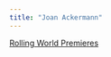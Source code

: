 ```yaml
---
title: "Joan Ackermann"
---
```


[Rolling World Premieres](/affiliated-artists/rolling-world-premieres)